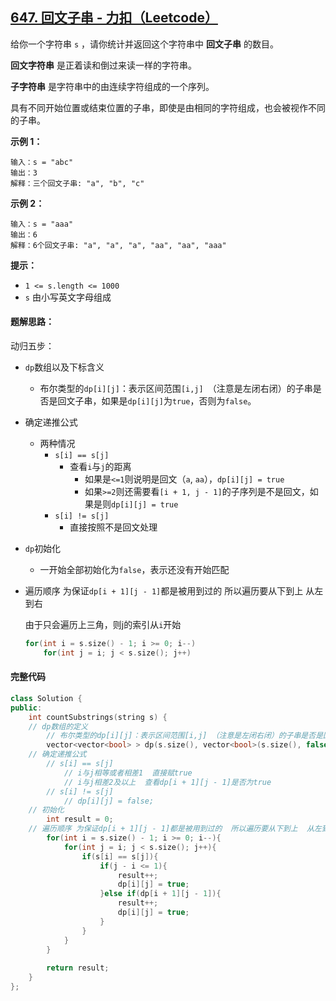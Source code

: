 ## [647. 回文子串 - 力扣（Leetcode）](https://leetcode.cn/problems/palindromic-substrings/description/)

给你一个字符串 `s` ，请你统计并返回这个字符串中 **回文子串** 的数目。

**回文字符串** 是正着读和倒过来读一样的字符串。

**子字符串** 是字符串中的由连续字符组成的一个序列。

具有不同开始位置或结束位置的子串，即使是由相同的字符组成，也会被视作不同的子串。

**示例 1：**

```
输入：s = "abc"
输出：3
解释：三个回文子串: "a", "b", "c"
```

**示例 2：**

```
输入：s = "aaa"
输出：6
解释：6个回文子串: "a", "a", "a", "aa", "aa", "aaa"
```

**提示：**

- `1 <= s.length <= 1000`
- `s` 由小写英文字母组成

#### **题解思路：**

动归五步：

- `dp`数组以及下标含义
  - 布尔类型的`dp[i][j]`：表示区间范围`[i,j] `（注意是左闭右闭）的子串是否是回文子串，如果是`dp[i][j]`为`true`，否则为`false`。
- 确定递推公式
  - 两种情况
    - `s[i] == s[j]`
      - 查看`i`与`j`的距离
        - 如果是`<=1`则说明是回文（`a`, `aa`），`dp[i][j] = true`
        - 如果`>=2`则还需要看`[i + 1, j - 1]`的子序列是不是回文，如果是则`dp[i][j] = true`
    - `s[i] != s[j]`
      - 直接按照不是回文处理
- `dp`初始化
  - 一开始全部初始化为`false`，表示还没有开始匹配

- 遍历顺序 为保证`dp[i + 1][j - 1]`都是被用到过的  所以遍历要从下到上  从左到右

  由于只会遍历上三角，则j的索引从`i`开始

  ```c++
  for(int i = s.size() - 1; i >= 0; i--)
      for(int j = i; j < s.size(); j++)
  ```

#### **完整代码**

```c++
class Solution {
public:
    int countSubstrings(string s) {
    // dp数组的定义    
        // 布尔类型的dp[i][j]：表示区间范围[i,j] （注意是左闭右闭）的子串是否是回文子串，如果是dp[i][j]为true，否则为false。
        vector<vector<bool> > dp(s.size(), vector<bool>(s.size(), false));
    // 确定递推公式
        // s[i] == s[j]
            // i与j相等或者相差1  直接赋true
            // i与j相差2及以上  查看dp[i + 1][j - 1]是否为true
        // s[i] != s[j]
            // dp[i][j] = false;
    // 初始化
        int result = 0;
    // 遍历顺序 为保证dp[i + 1][j - 1]都是被用到过的  所以遍历要从下到上  从左到右
        for(int i = s.size() - 1; i >= 0; i--){
            for(int j = i; j < s.size(); j++){
                if(s[i] == s[j]){
                    if(j - i <= 1){
                        result++;
                        dp[i][j] = true;
                    }else if(dp[i + 1][j - 1]){
                        result++;
                        dp[i][j] = true;
                    }
                }
            }
        }
        
        return result;
    }
};
```


